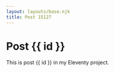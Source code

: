 ```yaml
---
layout: layouts/base.njk
title: Post 15127
---
```


# Post {{ id }}

This is post {{ id }} in my Eleventy project.
